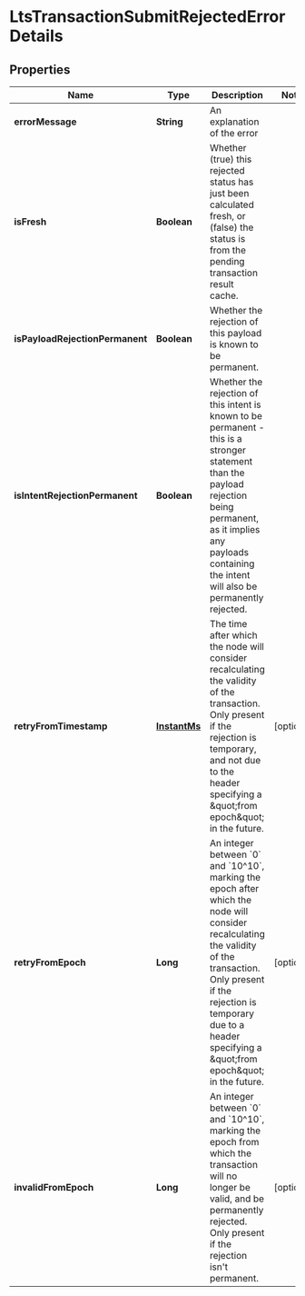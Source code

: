 

# LtsTransactionSubmitRejectedErrorDetails


## Properties

| Name | Type | Description | Notes |
|------------ | ------------- | ------------- | -------------|
|**errorMessage** | **String** | An explanation of the error |  |
|**isFresh** | **Boolean** | Whether (true) this rejected status has just been calculated fresh, or (false) the status is from the pending transaction result cache.  |  |
|**isPayloadRejectionPermanent** | **Boolean** | Whether the rejection of this payload is known to be permanent.  |  |
|**isIntentRejectionPermanent** | **Boolean** | Whether the rejection of this intent is known to be permanent - this is a stronger statement than the payload rejection being permanent, as it implies any payloads containing the intent will also be permanently rejected.  |  |
|**retryFromTimestamp** | [**InstantMs**](InstantMs.md) | The time after which the node will consider recalculating the validity of the transaction. Only present if the rejection is temporary, and not due to the header specifying a \&quot;from epoch\&quot; in the future.  |  [optional] |
|**retryFromEpoch** | **Long** | An integer between &#x60;0&#x60; and &#x60;10^10&#x60;, marking the epoch after which the node will consider recalculating the validity of the transaction. Only present if the rejection is temporary due to a header specifying a \&quot;from epoch\&quot; in the future.  |  [optional] |
|**invalidFromEpoch** | **Long** | An integer between &#x60;0&#x60; and &#x60;10^10&#x60;, marking the epoch from which the transaction will no longer be valid, and be permanently rejected. Only present if the rejection isn&#39;t permanent.  |  [optional] |



